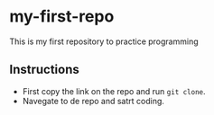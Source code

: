 # my-first-repo
This is my first repository to practice programming


## Instructions
 - First copy the link on the repo and run `git clone`.
 - Navegate to de repo and satrt coding.
